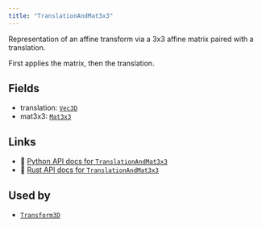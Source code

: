 ```yaml
---
title: "TranslationAndMat3x3"
---
```


Representation of an affine transform via a 3x3 affine matrix paired with a translation.

First applies the matrix, then the translation.

## Fields

* translation: [`Vec3D`](../datatypes/vec3d.md)
* mat3x3: [`Mat3x3`](../datatypes/mat3x3.md)

## Links
 * 🐍 [Python API docs for `TranslationAndMat3x3`](https://ref.rerun.io/docs/python/nightly/common/datatypes#rerun.datatypes.TranslationAndMat3x3)
 * 🦀 [Rust API docs for `TranslationAndMat3x3`](https://docs.rs/rerun/0.9.0-alpha.10/rerun/datatypes/struct.TranslationAndMat3x3.html)


## Used by

* [`Transform3D`](../datatypes/transform3d.md)
